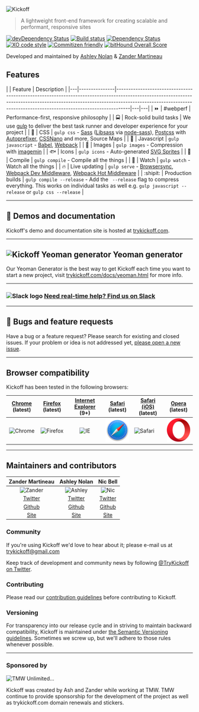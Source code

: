 ![Kickoff](http://i.imgur.com/bfMlVwe.jpg)

> A lightweight front-end framework for creating scalable and performant, responsive sites

[![devDependency Status](https://david-dm.org/trykickoff/kickoff/dev-status.png)](https://david-dm.org/trykickoff/kickoff#info=devDependencies) [![Build status](https://ci.appveyor.com/api/projects/status/g699smb2tsoakc8k/branch/master?svg=true)](https://ci.appveyor.com/project/mrmartineau/kickoff/branch/master) [![Dependency Status](https://dependencyci.com/github/TryKickoff/kickoff/badge)](https://dependencyci.com/github/TryKickoff/kickoff) [![XO code style](https://img.shields.io/badge/code_style-XO-5ed9c7.svg)](https://github.com/sindresorhus/xo) [![Commitizen friendly](https://img.shields.io/badge/commitizen-friendly-brightgreen.svg)](http://commitizen.github.io/cz-cli/) [![bitHound Overall Score](https://www.bithound.io/github/TryKickoff/kickoff/badges/score.svg)](https://www.bithound.io/github/TryKickoff/kickoff)

Developed and maintained by [Ashley Nolan](https://github.com/ashleynolan) & [Zander Martineau](https://github.com/mrmartineau)

## Features
|  | Feature | Description |
|---|---------------|------------------------------------------------------------------------------------------------------------------------------------------------------------------------------------------------------------------------------------------------|---|---|
| :fast_forward: | #webperf | Performance-first, responsive philosophy |
| :oncoming_bus: | Rock-solid build tasks | We use [gulp](http://gulpjs.com) to deliver the best task runner and developer experience for your project |
| :art: | CSS | `gulp css` - [Sass](http://sass-lang.com/) ([Libsass](http://sass-lang.com/libsass) via [node-sass](https://github.com/sass/node-sass)), [Postcss](http://postcss.org/) with [Autoprefixer](https://github.com/postcss/autoprefixer), [CSSNano](https://github.com/ben-eb/cssnano) and more, Source Maps |
| :elephant: | Javascript | `gulp javascript` - [Babel](http://babeljs.io/), [Webpack](http://webpack.github.io/) |
| :ferris_wheel: | Images | `gulp images` - Compression with [imagemin](https://www.npmjs.com/package/gulp-imagemin) |
| :fish:	 | Icons | `gulp icons` - Auto-generated [SVG Sprites](https://github.com/w0rm/gulp-svgstore) |
| :construction: | Compile | `gulp compile` - Compile all the things |
| :eyes: | Watch | `gulp watch` - Watch all the things |
| :fire: | Live updating | `gulp serve` - [Browsersync](http://www.browsersync.io/), [Webpack Dev Middleware](https://github.com/webpack/webpack-dev-middleware), [Webpack Hot Middleware](https://github.com/glenjamin/webpack-hot-middleware) |
| :shipit: | Production builds | `gulp compile --release` - Add the ` --release` flag to compress everything. This works on individual tasks as well e.g. `gulp javascript --release` or `gulp css --release` |

---

## :memo: Demos and documentation
Kickoff's demo and documentation site is hosted at [trykickoff.com](http://trykickoff.com/).

---

## ![Kickoff Yeoman generator](http://i.imgur.com/rWftxao.png?1) Yeoman generator
Our Yeoman Generator is the best way to get Kickoff each time you want to start a new project, visit [trykickoff.com/docs/yeoman.html](http://trykickoff.com/learn/yeoman.html) for more info.

---

### ![Slack logo](http://i.imgur.com/1LNs3Q6.png?1) [Need real-time help? Find us on Slack](https://slackin-trykickoff.herokuapp.com/)

---

## :bug: Bugs and feature requests
Have a bug or a feature request? Please search for existing and closed issues. If your problem or idea is not addressed yet, [please open a new issue](https://github.com/TryKickoff/kickoff/issues/new).

---

## Browser compatibility
Kickoff has been tested in the following browsers:

| [Chrome](https://www.google.com/chrome/) (latest)                                                               | [Firefox](https://www.mozilla.org/en-GB/firefox/new/) (latest)                                                     | [Internet Explorer](https://en.wikipedia.org/wiki/Internet_Explorer_9) (9+)                                                       | [Safari](https://www.apple.com/safari/) (latest)                                                                | [Safari (iOS)](https://www.apple.com/safari/) (latest)                                                                 | [Opera](https://www.opera.com/) (latest)                                                                     |
|:---------------------------------------------------------------------------------------------------------------:|:------------------------------------------------------------------------------------------------------------------:|:---------------------------------------------------------------------------------------------------------------------------------:|:---------------------------------------------------------------------------------------------------------------:|------------------------------------------------------------------------------------------------------------------------|:------------------------------------------------------------------------------------------------------------:|
| <img src="https://github.com/alrra/browser-logos/raw/master/chrome/chrome_256x256.png" width="80" alt="Chrome"> | <img src="https://github.com/alrra/browser-logos/raw/master/firefox/firefox_256x256.png" width="80" alt="Firefox"> | <img src="https://github.com/alrra/browser-logos/raw/master/internet-explorer/internet-explorer_256x256.png" width="80" alt="IE"> | <img src="https://github.com/alrra/browser-logos/raw/master/safari/safari_256x256.png" width="80" alt="Safari"> | <img src="https://github.com/alrra/browser-logos/raw/master/safari-ios/safari-ios_256x256.png" width="80" alt="Safari">| <img src="https://github.com/alrra/browser-logos/raw/master/opera/opera_256x256.png" width="80" alt="Opera"> |

---

## Maintainers and contributors
|                           Zander Martineau                          |                             Ashley Nolan                             |                              Nic Bell                             |
|:-------------------------------------------------------------------:|:--------------------------------------------------------------------:|:-----------------------------------------------------------------:|
| ![Zander](https://avatars0.githubusercontent.com/u/64883?v=3&s=100) | ![Ashley](https://avatars3.githubusercontent.com/u/805184?v=3&s=100) | ![Nic](https://avatars3.githubusercontent.com/u/151842?v=3&s=100) |
| [Twitter](http://twitter.com/mrmartineau)                           | [Twitter](http://twitter.com/AshNolan_)                              | [Twitter](http://twitter.com/nicbell)                                     |
| [Github](https://github.com/mrmartineau/)                           | [Github](https://github.com/ashleynolan)                             | [Github](https://github.com/nicbell/)                             |
| [Site](http://martineau.tv)                                         | [Site](http://ashleynolan.co.uk)                                     | [Site](http://nicbell.net)                                        |

### Community
If you're using Kickoff we'd love to hear about it; please e-mail us at trykickoff@gmail.com

Keep track of development and community news by following [@TryKickoff on Twitter](http://twitter.com/TryKickoff).

### Contributing
Please read our [contribution guidelines](https://github.com/TryKickoff/kickoff/wiki/Contributing-to-Kickoff) before contributing to Kickoff.

### Versioning
For transparency into our release cycle and in striving to maintain backward compatibility, Kickoff is maintained under [the Semantic Versioning guidelines](http://semver.org/). Sometimes we screw up, but we'll adhere to those rules whenever possible.

---

### Sponsored by
![TMW Unlimited...](http://i.imgur.com/KIUIgi8.png?1)

Kickoff was created by Ash and Zander while working at TMW. TMW continue to provide sponsorship for the development of the project as well as trykickoff.com domain renewals and stickers.
